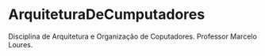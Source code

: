 # ArquiteturaDeCumputadores
 Disciplina de Arquitetura e Organização de Coputadores. Professor Marcelo Loures. 
